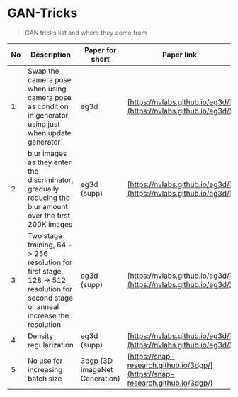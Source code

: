 # GAN-Tricks


> GAN tricks list and where they come from 

| No   | Description  | Paper for short | Paper link| 
|  ----  | ----  |  ----  | ----  |
| 1  |   Swap the camera pose when using camera pose as condition in generator, using just when update generator  | eg3d | [https://nvlabs.github.io/eg3d/](https://nvlabs.github.io/eg3d/) |
| 2  |  blur images as they enter the discriminator, gradually reducing the blur amount over the first 200K images| eg3d (supp)  | [https://nvlabs.github.io/eg3d/](https://nvlabs.github.io/eg3d/) |
| 3  |  Two stage training, 64 -> 256 resolution for first stage, 128 -> 512 resolution for second stage or anneal increase the resolution| eg3d (supp)  | [https://nvlabs.github.io/eg3d/](https://nvlabs.github.io/eg3d/) |
| 4  |Density regularization| eg3d (supp)  | [https://nvlabs.github.io/eg3d/](https://nvlabs.github.io/eg3d/) |
| 5  |No use for increasing batch size| 3dgp (3D ImageNet Generation)| [https://snap-research.github.io/3dgp/](https://snap-research.github.io/3dgp/) |